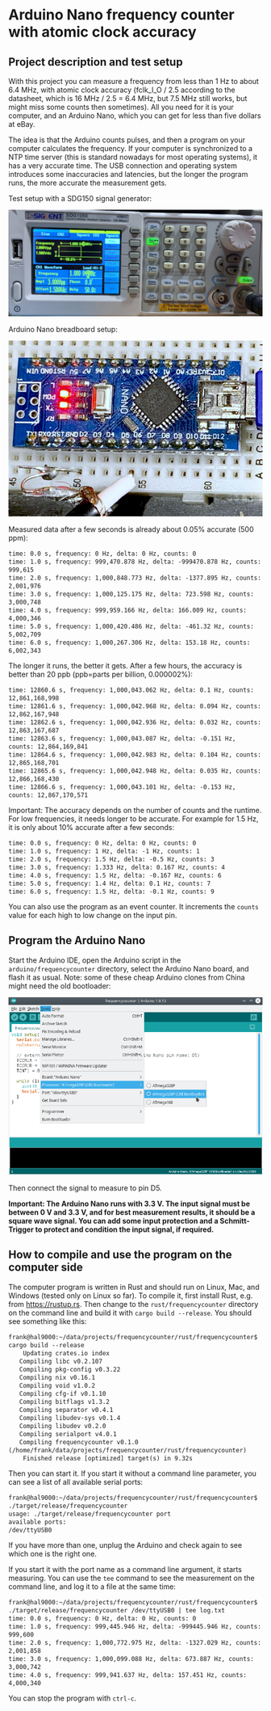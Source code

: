 # Arduino Nano frequency counter with atomic clock accuracy

## Project description and test setup
With this project you can measure a frequency from less than 1 Hz to about 6.4 MHz, with atomic clock accuracy (fclk_I_O / 2.5 according to the datasheet, which is 16 MHz / 2.5 = 6.4 MHz, but 7.5 MHz still works, but might miss some counts then sometimes). All you need for it is your computer, and an Arduino Nano, which you can get for less than five dollars at eBay.

The idea is that the Arduino counts pulses, and then a program on your computer calculates the frequency. If your computer is synchronized to a NTP time server (this is standard nowadays for most operating systems), it has a very accurate time. The USB connection and operating system introduces some inaccuracies and latencies, but the longer the program runs, the more accurate the measurement gets.

Test setup with a SDG150 signal generator:

![signal generator](signal-generator.jpg)

Arduino Nano breadboard setup:

![breadboard setup](test-setup.jpg)

Measured data after a few seconds is already about 0.05% accurate (500 ppm):

```
time: 0.0 s, frequency: 0 Hz, delta: 0 Hz, counts: 0
time: 1.0 s, frequency: 999,470.878 Hz, delta: -999470.878 Hz, counts: 999,615
time: 2.0 s, frequency: 1,000,848.773 Hz, delta: -1377.895 Hz, counts: 2,001,976
time: 3.0 s, frequency: 1,000,125.175 Hz, delta: 723.598 Hz, counts: 3,000,748
time: 4.0 s, frequency: 999,959.166 Hz, delta: 166.009 Hz, counts: 4,000,346
time: 5.0 s, frequency: 1,000,420.486 Hz, delta: -461.32 Hz, counts: 5,002,709
time: 6.0 s, frequency: 1,000,267.306 Hz, delta: 153.18 Hz, counts: 6,002,343
```

The longer it runs, the better it gets. After a few hours, the accuracy is better than 20 ppb (ppb=parts per billion, 0.000002%):

```
time: 12860.6 s, frequency: 1,000,043.062 Hz, delta: 0.1 Hz, counts: 12,861,168,998
time: 12861.6 s, frequency: 1,000,042.968 Hz, delta: 0.094 Hz, counts: 12,862,167,948
time: 12862.6 s, frequency: 1,000,042.936 Hz, delta: 0.032 Hz, counts: 12,863,167,687
time: 12863.6 s, frequency: 1,000,043.087 Hz, delta: -0.151 Hz, counts: 12,864,169,841
time: 12864.6 s, frequency: 1,000,042.983 Hz, delta: 0.104 Hz, counts: 12,865,168,701
time: 12865.6 s, frequency: 1,000,042.948 Hz, delta: 0.035 Hz, counts: 12,866,168,430
time: 12866.6 s, frequency: 1,000,043.101 Hz, delta: -0.153 Hz, counts: 12,867,170,571
```

Important: The accuracy depends on the number of counts and the runtime. For low frequencies, it needs longer to be accurate. For example for 1.5 Hz, it is only about 10% accurate after a few seconds:

```
time: 0.0 s, frequency: 0 Hz, delta: 0 Hz, counts: 0
time: 1.0 s, frequency: 1 Hz, delta: -1 Hz, counts: 1
time: 2.0 s, frequency: 1.5 Hz, delta: -0.5 Hz, counts: 3
time: 3.0 s, frequency: 1.333 Hz, delta: 0.167 Hz, counts: 4
time: 4.0 s, frequency: 1.5 Hz, delta: -0.167 Hz, counts: 6
time: 5.0 s, frequency: 1.4 Hz, delta: 0.1 Hz, counts: 7
time: 6.0 s, frequency: 1.5 Hz, delta: -0.1 Hz, counts: 9
```

You can also use the program as an event counter. It increments the `counts` value for each high to low change on the input pin.

## Program the Arduino Nano
Start the Arduino IDE, open the Arduino script in the `arduino/frequencycounter` directory, select the Arduino Nano board, and flash it as usual. Note: some of these cheap Arduino clones from China might need the old bootloader:

![bootloader setup](arduino.png)

Then connect the signal to measure to pin D5.

**Important: The Arduino Nano runs with 3.3 V. The input signal must be between 0 V and 3.3 V, and for best measurement results, it should be a square wave signal. You can add some input protection and a Schmitt-Trigger to protect and condition the input signal, if required.**

## How to compile and use the program on the computer side
The computer program is written in Rust and should run on Linux, Mac, and Windows (tested only on Linux so far). To compile it, first install Rust, e.g. from https://rustup.rs. Then change to the `rust/frequencycounter` directory on the command line and build it with `cargo build --release`. You should see something like this:
```
frank@hal9000:~/data/projects/frequencycounter/rust/frequencycounter$ cargo build --release
    Updating crates.io index
   Compiling libc v0.2.107
   Compiling pkg-config v0.3.22
   Compiling nix v0.16.1
   Compiling void v1.0.2
   Compiling cfg-if v0.1.10
   Compiling bitflags v1.3.2
   Compiling separator v0.4.1
   Compiling libudev-sys v0.1.4
   Compiling libudev v0.2.0
   Compiling serialport v4.0.1
   Compiling frequencycounter v0.1.0 (/home/frank/data/projects/frequencycounter/rust/frequencycounter)
    Finished release [optimized] target(s) in 9.32s
```
Then you can start it. If you start it without a command line parameter, you can see a list of all available serial ports:
```
frank@hal9000:~/data/projects/frequencycounter/rust/frequencycounter$ ./target/release/frequencycounter 
usage: ./target/release/frequencycounter port
available ports:
/dev/ttyUSB0
```
If you have more than one, unplug the Arduino and check again to see which one is the right one.

If you start it with the port name as a command line argument, it starts measuring. You can use the `tee` command to see the measurement on the command line, and log it to a file at the same time:
```
frank@hal9000:~/data/projects/frequencycounter/rust/frequencycounter$ ./target/release/frequencycounter /dev/ttyUSB0 | tee log.txt
time: 0.0 s, frequency: 0 Hz, delta: 0 Hz, counts: 0
time: 1.0 s, frequency: 999,445.946 Hz, delta: -999445.946 Hz, counts: 999,600
time: 2.0 s, frequency: 1,000,772.975 Hz, delta: -1327.029 Hz, counts: 2,001,858
time: 3.0 s, frequency: 1,000,099.088 Hz, delta: 673.887 Hz, counts: 3,000,742
time: 4.0 s, frequency: 999,941.637 Hz, delta: 157.451 Hz, counts: 4,000,340
```
You can stop the program with `ctrl-c`.
